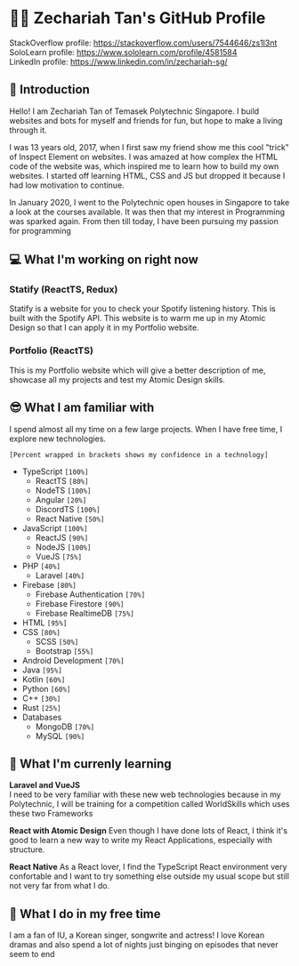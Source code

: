 # 👨‍💻 Zechariah Tan's GitHub Profile
StackOverflow profile: https://stackoverflow.com/users/7544646/zs1l3nt<br>
SoloLearn profile: https://www.sololearn.com/profile/4581584<br>
LinkedIn profile: https://www.linkedin.com/in/zechariah-sg/

## 👋 Introduction
Hello! I am Zechariah Tan of Temasek Polytechnic Singapore. I build websites and bots for myself and friends for fun, but hope to make a living through it.

I was 13 years old, 2017, when I first saw my friend show me this cool "trick" of Inspect Element on websites. I was amazed at how complex the HTML code of the website was, which inspired me to learn how to build my own websites. I started off learning HTML, CSS and JS but dropped it because I had low motivation to continue. 

In January 2020, I went to the Polytechnic open houses in Singapore to take a look at the courses available. It was then that my interest in Programming was sparked again. From then till today, I have been pursuing my passion for programming

## 💻 What I'm working on **right now**

### Statify (ReactTS, Redux)
Statify is a website for you to check your Spotify listening history. This is built with the Spotify API. This website is to warm me up in my Atomic Design so that I can apply it in my Portfolio website.

### Portfolio (ReactTS)
This is my Portfolio website which will give a better description of me, showcase all my projects and test my Atomic Design skills.

## 😎 What I am familiar with
I spend almost all my time on a few large projects. When I have free time, I explore new technologies.

`[Percent wrapped in brackets shows my confidence in a technology]`

- TypeScript `[100%]`
    - ReactTS `[80%]`
    - NodeTS `[100%]`
    - Angular `[20%]`
    - DiscordTS `[100%]`
    - React Native `[50%]`
- JavaScript `[100%]`
    - ReactJS `[90%]`
    - NodeJS `[100%]`
    - VueJS `[75%]`
- PHP `[40%]`
    - Laravel `[40%]`
- Firebase `[80%]`
    - Firebase Authentication `[70%]`
    - Firebase Firestore `[90%]`
    - Firebase RealtimeDB `[75%]`
- HTML `[95%]`
- CSS `[80%]`
    - SCSS `[50%]`
    - Bootstrap `[55%]`
- Android Development `[70%]`
- Java `[95%]`
- Kotlin `[60%]`
- Python `[60%]`
- C++ `[30%]`
- Rust `[25%]`
- Databases
    - MongoDB `[70%]`
    - MySQL `[90%]`

## 🌱 What I'm currenly learning
**Laravel and VueJS**<br>
I need to be very familiar with these new web technologies because in my Polytechnic, I will be training for a competition called WorldSkills which uses these two Frameworks

**React with Atomic Design**
Even though I have done lots of React, I think it's good to learn a new way to write my React Applications, especially with structure.

**React Native**
As a React lover, I find the TypeScript React environment very confortable and I want to try something else outside my usual scope but still not very far from what I do.

## 🎉 What I do in my free time
I am a fan of IU, a Korean singer, songwrite and actress! I love Korean dramas and also spend a lot of nights just binging on episodes that never seem to end
